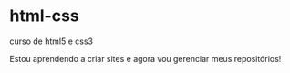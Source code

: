 # html-css
 curso de html5 e css3

Estou aprendendo a criar sites e agora vou gerenciar meus repositórios!